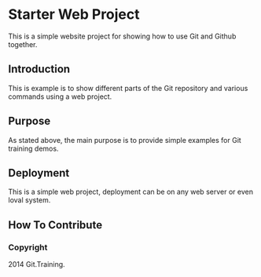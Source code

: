 # Starter Web Project

This is a simple website project for showing how to use Git and Github together.

## Introduction 

This is example is to show different parts of the Git repository and various commands using a web project.

## Purpose

As stated above, the main purpose is to provide simple examples for Git training demos.

## Deployment

This is a simple web project, deployment can be on any web server or even loval system. 

## How To Contribute

### Copyright

2014 Git.Training.
